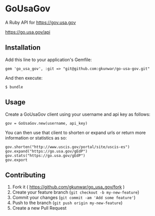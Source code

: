 # GoUsaGov

A Ruby API for https://gov.usa.gov

https://go.usa.gov/api

## Installation

Add this line to your application's Gemfile:

    gem 'go_usa_gov', :git => "git@github.com:gkunwar/go-usa-gov.git"

And then execute:

    $ bundle


## Usage

Create a GoUsaGov client using your username and api key as follows:

	gov = GoUsaGov.new(username, api_key)

You can then use that client to shorten or expand urls or return more information or statistics as so:

	gov.shorten("http://www.uscis.gov/portal/site/uscis-es")
	gov.expand("https://go.usa.gov/gEdP")
	gov.stats("https://go.usa.gov/gEdP")
	gov.export

## Contributing

1. Fork it ( https://github.com/gkunwar/go_usa_gov/fork )
2. Create your feature branch (`git checkout -b my-new-feature`)
3. Commit your changes (`git commit -am 'Add some feature'`)
4. Push to the branch (`git push origin my-new-feature`)
5. Create a new Pull Request
